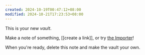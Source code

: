 ```yaml
---
created: 2024-10-19T00:47:12+08:00
modified: 2024-10-21T17:23:53+08:00
---
```


This is your new *vault*.

Make a note of something, [[create a link]], or try [the Importer](https://help.obsidian.md/Plugins/Importer)!

When you're ready, delete this note and make the vault your own.
